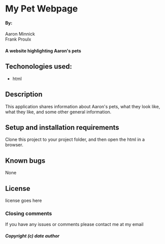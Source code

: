 # My Pet Webpage

#### By: 
Aaron Minnick  
Frank Proulx

#### A website highlighting Aaron's pets

## Techonologies used:  

* html

## Description  
This application shares information about Aaron's pets, what they look like, what they like, and some other general information.

## Setup and installation requirements  
Clone this project to your project folder, and then open the html in a browser.

## Known bugs 
None

## License
license goes here

### Closing comments  
If you have any issues or comments please contact me at my email

##### Copyright (c) date author
